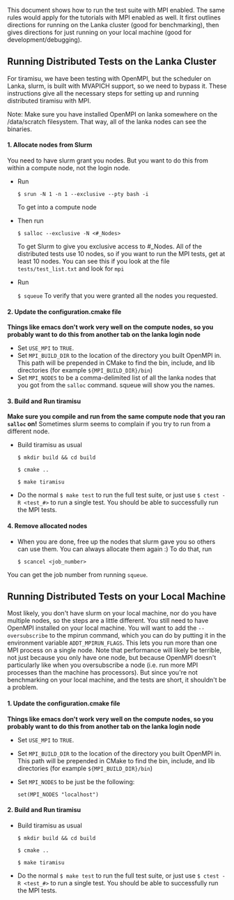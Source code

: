 This document shows how to run the test suite with MPI enabled. The same rules would apply for the tutorials with MPI enabled as well.
It first outlines directions for running on the Lanka cluster (good for benchmarking), then gives directions for just running on your local machine (good for development/debugging).

## Running Distributed Tests on the Lanka Cluster

For tiramisu, we have been testing with OpenMPI, but the scheduler on Lanka, slurm, is built with MVAPICH support, so we need to bypass it.
These instructions give all the necessary steps for setting up and running distributed tiramisu with MPI.

Note: Make sure you have installed OpenMPI on lanka somewhere on the /data/scratch filesystem. That way, all of the
lanka nodes can see the binaries.

#### 1. Allocate nodes from Slurm
You need to have slurm grant you nodes. But you want to do this from within a compute node, not the login node.
- Run

   `$ srun -N 1 -n 1 --exclusive --pty bash -i`
   
    To get into a compute node
- Then run

   `$ salloc --exclusive -N <#_Nodes>`
   
    To get Slurm to give you exclusive access to #_Nodes. All of the distributed tests use 10 nodes, so if you
want to run the MPI tests, get at least 10 nodes. You can see this if you look at the file `tests/test_list.txt` and look for `mpi`
- Run

   `$ squeue`
To verify that you were granted all the nodes you requested.

#### 2. Update the configuration.cmake file
**Things like emacs don't work very well on the compute nodes, so you probably want to do this from another tab on the lanka login node**
- Set `USE_MPI` to `TRUE`.
- Set `MPI_BUILD_DIR` to the location of the directory you built OpenMPI in. This path will be prepended in CMake
to find the bin, include, and lib directories (for example `${MPI_BUILD_DIR}/bin`)
- Set `MPI_NODES` to be a comma-delimited list of all the lanka nodes that you got from the `salloc` command.
squeue will show you the names.

#### 3. Build and Run tiramisu
**Make sure you compile and run from the same compute node that you ran `salloc` on!** Sometimes slurm seems to complain if you try to run from a different node.    
- Build tiramisu as usual

    `$ mkdir build && cd build`
    
    `$ cmake ..`
    
    `$ make tiramisu`
    
- Do the normal `$ make test` to run the full test suite, or just use `$ ctest -R <test_#>` to run a single test. You should be able to successfully
run the MPI tests.

#### 4. Remove allocated nodes
- When you are done, free up the nodes that slurm gave you so others can use them. You can always allocate them again :)
To do that, run

    `$ scancel <job_number>`
    
You can get the job number from running `squeue`. 

## Running Distributed Tests on your Local Machine

Most likely, you don't have slurm on your local machine, nor do you have multiple nodes, so the steps are a little different.
You still need to have OpenMPI installed on your local machine. You will want to add the `--oversubscribe` to the mpirun command,
which you can do by putting it in the environment variable `ADDT_MPIRUN_FLAGS`. This lets you run more than one MPI process on a single node.
Note that performance will likely be terrible, not just because you only have one node, but because OpenMPI doesn't particularly
like when you oversubscribe a node (i.e. run more MPI processes than the machine has processors). But since you're not benchmarking on
your local machine, and the tests are short, it shouldn't be a problem.

#### 1. Update the configuration.cmake file
**Things like emacs don't work very well on the compute nodes, so you probably want to do this from another tab on the lanka login node**
- Set `USE_MPI` to `TRUE`.
- Set `MPI_BUILD_DIR` to the location of the directory you built OpenMPI in. This path will be prepended in CMake
to find the bin, include, and lib directories (for example `${MPI_BUILD_DIR}/bin`)
- Set `MPI_NODES` to be just be the following:

     `set(MPI_NODES "localhost")`

#### 2. Build and Run tiramisu
- Build tiramisu as usual

    `$ mkdir build && cd build`
    
    `$ cmake ..`
    
    `$ make tiramisu`
    
- Do the normal `$ make test` to run the full test suite, or just use `$ ctest -R <test_#>` to run a single test. You should be able to successfully
run the MPI tests.